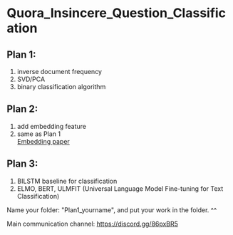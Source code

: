 # Quora_Insincere_Question_Classification

## Plan 1:
1. inverse document frequency 
2. SVD/PCA
3. binary classification algorithm

## Plan 2:
1. add embedding feature
2. same as Plan 1
<br> [Embedding paper](https://openreview.net/forum?id=SyK00v5xx)
## Plan 3:
1. BILSTM baseline for classification
2. ELMO, BERT, ULMFIT (Universal Language Model Fine-tuning for Text Classification)

Name your folder: "Plan1_yourname", and put your work in the folder. ^^


Main communication channel: https://discord.gg/86pxBR5 
